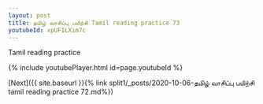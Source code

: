 ```yaml
---
layout: post
title: தமிழ் வாசிப்பு பயிற்சி Tamil reading practice 73
youtubeId: xpUFILXim7c
---
```

 
 
Tamil reading practice
 
 
 
 
 


{% include youtubePlayer.html id=page.youtubeId %}
 
[Next]({{ site.baseurl }}{% link  split1/_posts/2020-10-06-தமிழ் வாசிப்பு பயிற்சி tamil reading practice 72.md%})
 
